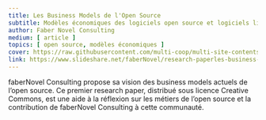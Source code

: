 ```yaml
---
title: Les Business Models de l'Open Source
subtitle: Modèles économiques des logiciels open source et logiciels libres
author: Faber Novel Consulting
medium: [ article ]
topics: [ open source, modèles économiques ]
cover: https://raw.githubusercontent.com/multi-coop/multi-site-contents/maj-edito/texts/ressources/images/faber-novel.png
link: https://www.slideshare.net/faberNovel/research-paperles-business-models-de-l-open-source-faber-novel-consulting
---
```


faberNovel Consulting propose sa vision des business models actuels de l’open source. Ce premier research paper, distribué sous licence Creative Commons, est une aide à la réflexion sur les métiers de l’open source et la contribution de faberNovel Consulting à cette communauté.
